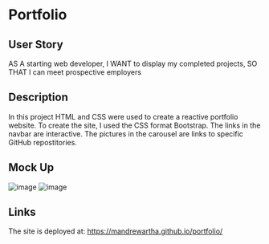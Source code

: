 # Portfolio

## User Story
AS A starting web developer,
I WANT to display my completed projects,
SO THAT I can meet prospective employers

## Description
In this project HTML and CSS were used to create a reactive portfolio website. To create the site, I used the CSS format Bootstrap. The links in the navbar are interactive. The pictures in the carousel are links to specific GitHub repostitories. 

## Mock Up

![image](https://user-images.githubusercontent.com/84876493/128940976-6060b3e5-f5fa-4d6c-93b2-ce00ef38e9ce.png)
![image](https://user-images.githubusercontent.com/84876493/128941019-93f15441-40a7-4ec9-af37-107d432ab408.png)

## Links

The site is deployed at: https://mandrewartha.github.io/portfolio/

